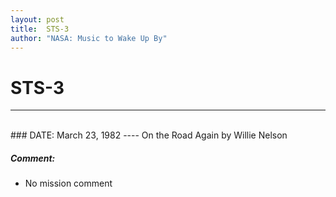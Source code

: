 ```yaml
---
layout: post
title:  STS-3
author: "NASA: Music to Wake Up By"
---
```


# STS-3
----
<br/>
### DATE: March 23, 1982
----
On the Road Again by Willie Nelson

##### Comment:
* No mission comment
